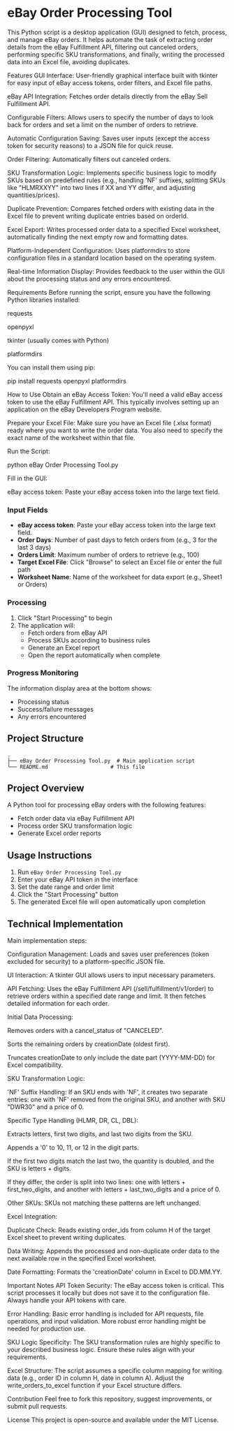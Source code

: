 # eBay Order Processing Tool
This Python script is a desktop application (GUI) designed to fetch, process, and manage eBay orders. It helps automate the task of extracting order details from the eBay Fulfillment API, filtering out canceled orders, performing specific SKU transformations, and finally, writing the processed data into an Excel file, avoiding duplicates.

Features
GUI Interface: User-friendly graphical interface built with tkinter for easy input of eBay access tokens, order filters, and Excel file paths.

eBay API Integration: Fetches order details directly from the eBay Sell Fulfillment API.

Configurable Filters: Allows users to specify the number of days to look back for orders and set a limit on the number of orders to retrieve.

Automatic Configuration Saving: Saves user inputs (except the access token for security reasons) to a JSON file for quick reuse.

Order Filtering: Automatically filters out canceled orders.

SKU Transformation Logic: Implements specific business logic to modify SKUs based on predefined rules (e.g., handling 'NF' suffixes, splitting SKUs like "HLMRXXYY" into two lines if XX and YY differ, and adjusting quantities/prices).

Duplicate Prevention: Compares fetched orders with existing data in the Excel file to prevent writing duplicate entries based on orderId.

Excel Export: Writes processed order data to a specified Excel worksheet, automatically finding the next empty row and formatting dates.

Platform-Independent Configuration: Uses platformdirs to store configuration files in a standard location based on the operating system.

Real-time Information Display: Provides feedback to the user within the GUI about the processing status and any errors encountered.

Requirements
Before running the script, ensure you have the following Python libraries installed:

requests

openpyxl

tkinter (usually comes with Python)

platformdirs

You can install them using pip:

pip install requests openpyxl platformdirs

How to Use
Obtain an eBay Access Token: You'll need a valid eBay access token to use the eBay Fulfillment API. This typically involves setting up an application on the eBay Developers Program website.

Prepare your Excel File: Make sure you have an Excel file (.xlsx format) ready where you want to write the order data. You also need to specify the exact name of the worksheet within that file.

Run the Script:

python eBay Order Processing Tool.py

Fill in the GUI:

eBay access token: Paste your eBay access token into the large text field.

### Input Fields
- **eBay access token**: Paste your eBay access token into the large text field.
- **Order Days**: Number of past days to fetch orders from (e.g., 3 for the last 3 days)
- **Orders Limit**: Maximum number of orders to retrieve (e.g., 100)
- **Target Excel File**: Click "Browse" to select an Excel file or enter the full path
- **Worksheet Name**: Name of the worksheet for data export (e.g., Sheet1 or Orders)

### Processing
1. Click "Start Processing" to begin
2. The application will:
   - Fetch orders from eBay API
   - Process SKUs according to business rules
   - Generate an Excel report
   - Open the report automatically when complete

### Progress Monitoring
The information display area at the bottom shows:
- Processing status
- Success/failure messages
- Any errors encountered

## Project Structure
```
.
├── eBay Order Processing Tool.py  # Main application script
└── README.md                    # This file
```

## Project Overview
A Python tool for processing eBay orders with the following features:
- Fetch order data via eBay Fulfillment API
- Process order SKU transformation logic
- Generate Excel order reports

## Usage Instructions
1. Run `eBay Order Processing Tool.py`
2. Enter your eBay API token in the interface
3. Set the date range and order limit
4. Click the "Start Processing" button
5. The generated Excel file will open automatically upon completion

## Technical Implementation
Main implementation steps:

Configuration Management: Loads and saves user preferences (token excluded for security) to a platform-specific JSON file.

UI Interaction: A tkinter GUI allows users to input necessary parameters.

API Fetching: Uses the eBay Fulfillment API (/sell/fulfillment/v1/order) to retrieve orders within a specified date range and limit. It then fetches detailed information for each order.

Initial Data Processing:

Removes orders with a cancel_status of "CANCELED".

Sorts the remaining orders by creationDate (oldest first).

Truncates creationDate to only include the date part (YYYY-MM-DD) for Excel compatibility.

SKU Transformation Logic:

'NF' Suffix Handling: If an SKU ends with 'NF', it creates two separate entries: one with 'NF' removed from the original SKU, and another with SKU "DWR30" and a price of 0.

Specific Type Handling (HLMR, DR, CL, DBL):

Extracts letters, first two digits, and last two digits from the SKU.

Appends a '0' to 10, 11, or 12 in the digit parts.

If the first two digits match the last two, the quantity is doubled, and the SKU is letters + digits.

If they differ, the order is split into two lines: one with letters + first_two_digits, and another with letters + last_two_digits and a price of 0.

Other SKUs: SKUs not matching these patterns are left unchanged.

Excel Integration:

Duplicate Check: Reads existing order_ids from column H of the target Excel sheet to prevent writing duplicates.

Data Writing: Appends the processed and non-duplicate order data to the next available row in the specified Excel worksheet.

Date Formatting: Formats the 'creationDate' column in Excel to DD.MM.YY.

Important Notes
API Token Security: The eBay access token is critical. This script processes it locally but does not save it to the configuration file. Always handle your API tokens with care.

Error Handling: Basic error handling is included for API requests, file operations, and input validation. More robust error handling might be needed for production use.

SKU Logic Specificity: The SKU transformation rules are highly specific to your described business logic. Ensure these rules align with your requirements.

Excel Structure: The script assumes a specific column mapping for writing data (e.g., order ID in column H, date in column A). Adjust the write_orders_to_excel function if your Excel structure differs.

Contribution
Feel free to fork this repository, suggest improvements, or submit pull requests.

License
This project is open-source and available under the MIT License.
